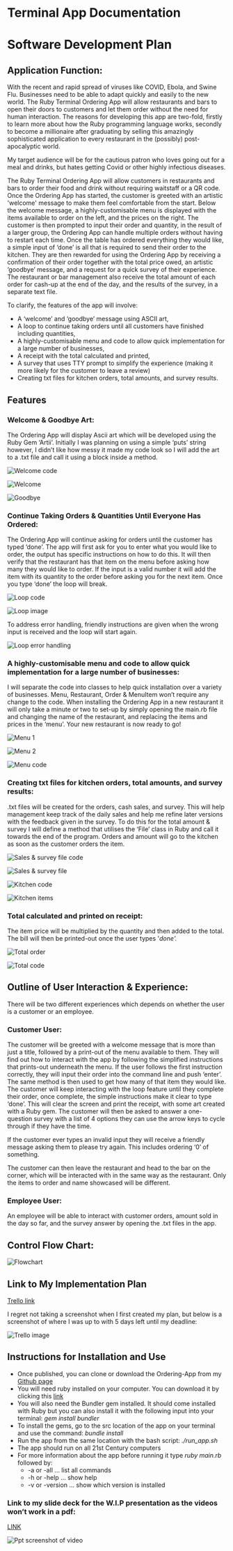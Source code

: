 # Terminal App Documentation

# **Software Development Plan**

## **Application Function:**

With the recent and rapid spread of viruses like COVID, Ebola, and Swine Flu. Businesses need to be able to adapt quickly and easily to the new world. The Ruby Terminal Ordering App will allow restaurants and bars to open their doors to customers and let them order without the need for human interaction. The reasons for developing this app are two-fold, firstly to learn more about how the Ruby programming language works, secondly to become a millionaire after graduating by selling this amazingly sophisticated application to every restaurant in the (possibly) post-apocalyptic world.

My target audience will be for the cautious patron who loves going out for a meal and drinks, but hates getting Covid or other highly infectious diseases.

The Ruby Terminal Ordering App will allow customers in restaurants and bars to order their food and drink without requiring waitstaff or a QR code. Once the Ordering App has started, the customer is greeted with an artistic 'welcome' message to make them feel comfortable from the start. Below the welcome message, a highly-customisable menu is displayed with the items available to order on the left, and the prices on the right. The customer is then prompted to input their order and quantity, in the result of a larger group, the Ordering App can handle multiple orders without having to restart each time. Once the table has ordered everything they would like, a simple input of ‘done’ is all that is required to send their order to the kitchen. They are then rewarded for using the Ordering App by receiving a confirmation of their order together with the total price owed, an artistic ‘goodbye’ message, and a request for a quick survey of their experience. The restaurant or bar management also receive the total amount of each order for cash-up at the end of the day, and the results of the survey, in a separate text file.

To clarify, the features of the app will involve:

- A ‘welcome’ and ‘goodbye’ message using ASCII art,
- A loop to continue taking orders until all customers have finished including quantities,
- A highly-customisable menu and code to allow quick implementation for a large number of businesses,
- A receipt with the total calculated and printed,
- A survey that uses TTY prompt to simplify the experience (making it more likely for the customer to leave a review)
- Creating txt files for kitchen orders, total amounts, and survey results.

## **Features**

### **Welcome & Goodbye Art:**

The Ordering App will display Ascii art which will be developed using the Ruby Gem ‘Artii’. Initially I was planning on using a simple ‘puts’ string however, I didn’t like how messy it made my code look so I will add the art to a .txt file and call it using a block inside a method.

![Welcome code](./docs/welcome_code.png)

![Welcome ](./docs/welcome_image.png)

![Goodbye](./docs/bye_code.png)

### **Continue Taking Orders & Quantities Until Everyone Has Ordered:**

The Ordering App will continue asking for orders until the customer has typed ‘done’. The app will first ask for you to enter what you would like to order, the output has specific instructions on how to do this. It will then verify that the restaurant has that item on the menu before asking how many they would like to order. If the input is a valid number it will add the item with its quantity to the order before asking you for the next item. Once you type ‘done’ the loop will break.

![Loop code](./docs/loop_1.png)

![Loop image](./docs/loop_2.png)

To address error handling, friendly instructions are given when the wrong input is received and the loop will start again.

![Loop error handling](./docs/loop_3.png)

### **A highly-customisable menu and code to allow quick implementation for a large number of businesses:**

I will separate the code into classes to help quick installation over a variety of businesses. Menu, Restaurant, Order & MenuItem won’t require any change to the code. When installing the Ordering App in a new restaurant it will only take a minute or two to set-up by simply opening the main.rb file and changing the name of the restaurant, and replacing the items and prices in the ‘menu’. Your new restaurant is now ready to go!

![Menu 1](./docs/menu_1.png)

![Menu 2](./docs/menu_2.png)

![Menu code](./docs/menu_3.png)

### **Creating txt files for kitchen orders, total amounts, and survey results:**

.txt files will be created for the orders, cash sales, and survey. This will help management keep track of the daily sales and help me refine later versions with the feedback given in the survey. To do this for the total amount & survey I will define a method that utilises the ‘File’ class in Ruby and call it towards the end of the program. Orders and amount will go to the kitchen as soon as the customer orders the item.

![Sales & survey file code](./docs/txt_file_code.png)

![Sales & survey file](./docs/text_file_2.png)

![Kitchen code](./docs/kitchen_code.png)

![Kitchen items](./docs/kitchen_items.png)

### **Total calculated and printed on receipt:**

The item price will be multiplied by the quantity and then added to the total.  The bill will then be printed-out once the user types '*done'.*

![Total order](./docs/order_total.png)

![Total code](./docs/total_code.png)

## **Outline of User Interaction & Experience:**

There will be two different experiences which depends on whether the user is a customer or an employee. 

### **Customer User:**

The customer will be greeted with a welcome message that is more than just a title, followed by a print-out of the menu available to them. They will find out how to interact with the app by following the simplified instructions that prints-out underneath the menu. If the user follows the first instruction correctly, they will input their order into the command line and push ‘enter’. The same method is then used to get how many of that item they would like. The customer will keep interacting with the loop feature until they complete their order, once complete, the simple instructions make it clear to type ‘done’. This will clear the screen and print the receipt, with some art created with a Ruby gem. The customer will then be asked to answer a one-question survey with a list of 4 options they can use the arrow keys to cycle through if they have the time.

If the customer ever types an invalid input they will receive a friendly message asking them to please try again. This includes ordering ‘0’ of something.

The customer can then leave the restaurant and head to the bar on the corner, which will be interacted with in the same way as the restaurant. Only the items to order and name showcased will be different.

### **Employee User:**

An employee will be able to interact with customer orders, amount sold in the day so far, and the survey answer by opening the .txt files in the app.

## **Control Flow Chart:**

![Flowchart](./docs/flowchart.png)

## **Link to My Implementation Plan**

[Trello link](https://trello.com/b/GQvPB7Hp/terminal-ordering-app)

I regret not taking a screenshot when I first created my plan, but below is a screenshot of where I was up to with 5 days left until my deadline:


![Trello image](./docs/trello.png)

## **Instructions for Installation and Use**

- Once published, you can clone or download the Ordering-App from my [Github page](https://github.com/samhammond87/ruby-terminal-ordering-app)
- You will need ruby installed on your computer. You can download it by clicking this [link](https://www.ruby-lang.org/en/)
- You will also need the Bundler gem installed. It should come installed with Ruby but you can also install it with the following input into your terminal: *gem install bundler*
- To install the gems, go to the src location of the app on your terminal and use the command: *bundle install*
- Run the app from the same location with the bash script: *./run_app.sh*
- The app should run on all 21st Century computers
- For more information about the app before running it type *ruby main.rb* followed by:
    - -a or -all … list all commands
    - -h or -help ... show help
    - -v or -version ... show which version is installed

### **Link to my slide deck for the W.I.P presentation as the videos won’t work in a pdf:**

[LINK](https://www.canva.com/design/DAEJNnNKIL8/aaF75F60VgUJKEfFVg8fWg/view?utm_content=DAEJNnNKIL8&utm_campaign=designshare&utm_medium=link&utm_source=publishsharelink)

![Ppt screenshot of video](./docs/ppt_screenshot.png)